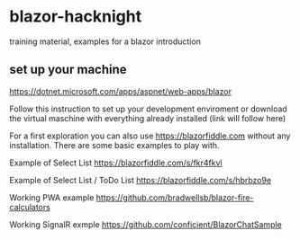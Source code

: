 # blazor-hacknight
training material, examples for a blazor introduction 

## set up your machine
https://dotnet.microsoft.com/apps/aspnet/web-apps/blazor

Follow this instruction to set up your development enviroment or
download the virtual maschine with everything already installed (link will follow here)

For a first exploration you can also use https://blazorfiddle.com without
any installation. There are some basic examples to play with.

Example of Select List https://blazorfiddle.com/s/fkr4fkvl

Example of Select List / ToDo List https://blazorfiddle.com/s/hbrbzo9e  

Working PWA example
https://github.com/bradwellsb/blazor-fire-calculators

Working SignalR exmple
https://github.com/conficient/BlazorChatSample
